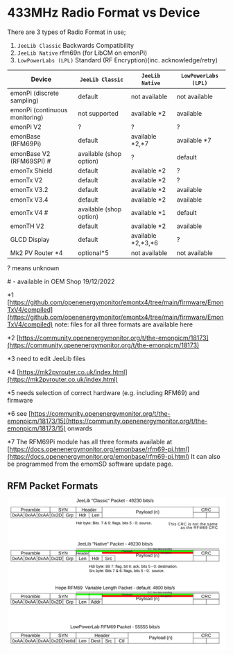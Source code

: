 # 433MHz Radio Format vs Device

There are 3 types of Radio Format in use;
1. `JeeLib Classic` Backwards Compatibility
2. `JeeLib Native` rfm69n (for LibCM on emonPi)
3. `LowPowerLabs (LPL)` Standard (RF Encryption)(inc. acknowledge/retry)

| Device | `JeeLib Classic` | `JeeLib Native` | `LowPowerLabs (LPL)` |
| --- | --- | --- | --- |
| emonPi (discrete sampling) | default | not available | not available |
| emonPi (continuous monitoring) | not supported | available \*2 | available |
| emonPi V2 | ? | ? | ? |
| emonBase (RFM69Pi) | default | available \*2,\*7 | available \*7 |
| emonBase V2 (RFM69SPI) \#| available (shop option) | ? | default |
| emonTx Shield | default | available \*2 | ? |
| emonTx V2 | default | available \*2 | ? |
| emonTx V3.2 | default | available \*2 | available |
| emonTx V3.4 | default | available \*2 | available |
| emonTx V4 \# | available (shop option) | available \*1 | default |
| emonTH V2 | default | available \*2 | available |
| GLCD Display | default | available \*2,\*3,\*6 | ? |
| Mk2 PV Router \*4 | optional\*5 | not available | not available |

? means unknown

\# - available in OEM Shop 19/12/2022

\*1 [https://github.com/openenergymonitor/emontx4/tree/main/firmware/EmonTxV4/compiled](https://github.com/openenergymonitor/emontx4/tree/main/firmware/EmonTxV4/compiled) note: files for all three formats are available here

\*2 [https://community.openenergymonitor.org/t/the-emonpicm/18173](https://community.openenergymonitor.org/t/the-emonpicm/18173)

\*3 need to edit JeeLib files

\*4 [https://mk2pvrouter.co.uk/index.html](https://mk2pvrouter.co.uk/index.html)

\*5 needs selection of correct hardware (e.g. including RFM69) and firmware

\*6 see [https://community.openenergymonitor.org/t/the-emonpicm/18173/15](https://community.openenergymonitor.org/t/the-emonpicm/18173/15) onwards

\*7 The RFM69Pi module has all three formats available at [https://docs.openenergymonitor.org/emonbase/rfm69-pi.html](https://docs.openenergymonitor.org/emonbase/rfm69-pi.html) It can also be programmed from the emomSD software update page.

## RFM Packet Formats

![RFM Formats](files/RF-Formats-compared.png)

